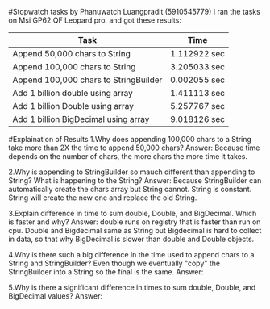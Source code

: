 #Stopwatch tasks by Phanuwatch Luangpradit (5910545779)
I ran the tasks on Msi GP62 QF Leopard pro, and got these results:

Task                                      | Time
------------------------------------------|---------------
Append 50,000 chars to String             | 1.112922 sec
Append 100,000 chars to String            | 3.205033 sec
Append 100,000 chars to StringBuilder     | 0.002055 sec
Add 1 billion double using array          | 1.411113 sec
Add 1 billion Double using array          | 5.257767 sec
Add 1 billion BigDecimal using array      | 9.018126 sec

#Explaination of Results
1.Why does appending 100,000 chars to a String take more than 2X the time to append 50,000 chars?
Answer: Because time depends on the number of chars, the more chars the more time it takes.

2.Why is appending to StringBuilder so mauch different than appending to String? What is happening to the String?
Answer: Because StringBuilder can automatically create the chars array but String cannot. String is constant. String will create the new one and replace the old String.

3.Explain difference in time to sum double, Double, and BigDecimal. Which is faster and why?
Answer: double runs on registry that is faster than run on cpu. Double and Bigdecimal same as String but Bigdecimal is hard to collect in data, so that why BigDecimal is slower than double and Double objects.

4.Why is there such a big difference in the time used to append chars to a String and StringBuilder? Even though we eventually "copy" the StringBuilder into a String so the final is the same.
Answer:

5.Why is there a significant difference in times to sum double, Double, and BigDecimal values?
Answer:
